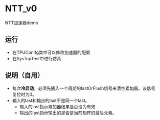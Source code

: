 # NTT_v0
NTT加速器demo

## 运行
- 在TPUConifg类中可以修改加速器的配置
- 在SysTopTest中进行仿真

## 说明（自用）
- 每次**冷启动**，必须先插入一个周期的lastOrFlush信号来清空累加器。该信号复位时为0。
- 输入的last和输出的last不是同一个last。
  - 输入的last指示累加器结果是否设为有效
  - 输出的last指示输出的是否是当前矩阵的最后元素。